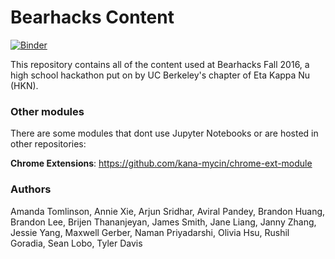 # Bearhacks Content

[![Binder](http://mybinder.org/badge.svg)](http://mybinder.org:/repo/jamesdsmith/bearhacks)

This repository contains all of the content used at Bearhacks Fall 2016, a high school hackathon put on by UC Berkeley's chapter of Eta Kappa Nu (HKN).

### Other modules

There are some modules that dont use Jupyter Notebooks or are hosted in other repositories:

**Chrome Extensions**: https://github.com/kana-mycin/chrome-ext-module

### Authors

Amanda Tomlinson, Annie Xie, Arjun Sridhar, Aviral Pandey, Brandon Huang, Brandon Lee, Brijen Thananjeyan, James Smith, Jane Liang, Janny Zhang, Jessie Yang, Maxwell Gerber, Naman Priyadarshi, Olivia Hsu, Rushil Goradia, Sean Lobo, Tyler Davis
